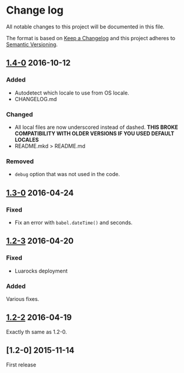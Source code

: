 # Change log

All notable changes to this project will be documented in this file.

The format is based on [Keep a Changelog](http://keepachangelog.com/) 
and this project adheres to [Semantic Versioning](http://semver.org/).

## [1.4-0] 2016-10-12
### Added
- Autodetect which locale to use from OS locale.
- CHANGELOG.md

### Changed
- All local files are now underscored instead of dashed. **THIS BROKE COMPATIBILITY WITH OLDER VERSIONS IF YOU USED DEFAULT LOCALES**
- README.mkd > README.md

### Removed
- `debug` option that was not used in the code.

## [1.3-0] 2016-04-24
### Fixed
- Fix an error with `babel.dateTime()` and seconds.

## [1.2-3] 2016-04-20
### Fixed
- Luarocks deployment
### Added
Various fixes.

## [1.2-2] 2016-04-19
Exactly th same as 1.2-0.

## [1.2-0] 2015-11-14
First release

[1.4-0]: https://github.com/martin-damien/babel/compare/v1.3-0...v1.4-0 
[1.3-0]: https://github.com/martin-damien/babel/compare/v1.2-3...v1.3-0 
[1.2-3]: https://github.com/martin-damien/babel/compare/v1.2-2...v1.2-3
[1.2-2]: https://github.com/martin-damien/babel/compare/v1.2-0...v1.2-2
